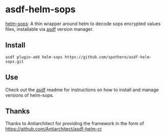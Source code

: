 # asdf-helm-sops

[helm-sops](https://github.com/camptocamp/helm-sops): A thin wrapper around helm to decode sops encrypted values files, installable via [asdf](https://github.com/asdf-vm/asdf) version manager.

## Install

```
asdf plugin-add helm-sops https://github.com/spothero/asdf-helm-sops.git
```

## Use

Check out the [asdf](https://github.com/asdf-vm/asdf) readme for instructions on how to install and manage versions of helm-sops.

## Thanks
Thanks to Antiarchitect for providing the framework in the form of https://github.com/Antiarchitect/asdf-helm-cr
